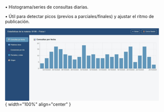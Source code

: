 •	Histograma/series de consultas diarias.  

•	Útil para detectar picos (previos a parciales/finales) y ajustar el ritmo de publicación.  

![Docente-8](img/Docente-8.jpg){ width="100%" align="center" }

